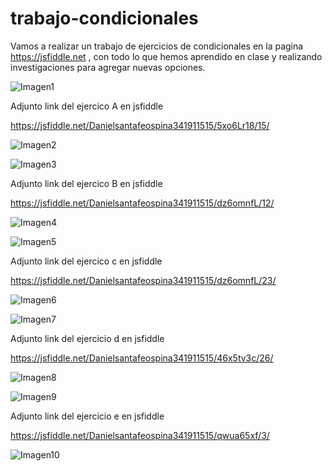 # trabajo-condicionales
Vamos a realizar un trabajo de ejercicios de condicionales en la pagina https://jsfiddle.net , con todo lo que hemos aprendido en clase y realizando investigaciones para agregar nuevas opciones.



![Imagen1](https://user-images.githubusercontent.com/61298481/80557314-21037680-899c-11ea-868d-11b93b313866.png)


Adjunto link del ejercico A en jsfiddle

https://jsfiddle.net/Danielsantafeospina341911515/5xo6Lr18/15/


![Imagen2](https://user-images.githubusercontent.com/61298481/80557579-08479080-899d-11ea-9d12-e6a72cd5820e.png)




![Imagen3](https://user-images.githubusercontent.com/61298481/80559157-46937e80-89a2-11ea-8b53-cf3a35cec510.png)


Adjunto link del ejercico B en jsfiddle

https://jsfiddle.net/Danielsantafeospina341911515/dz6omnfL/12/

![Imagen4](https://user-images.githubusercontent.com/61298481/80560875-25ce2780-89a8-11ea-9d2b-3e2d94436de4.png)

![Imagen5](https://user-images.githubusercontent.com/61298481/80561040-ba388a00-89a8-11ea-8009-e4be4d04c3f7.png)


Adjunto link del ejercico c en jsfiddle

https://jsfiddle.net/Danielsantafeospina341911515/dz6omnfL/23/




![Imagen6](https://user-images.githubusercontent.com/61298481/80563588-10113000-89b1-11ea-8c80-fc05f5409395.png)



![Imagen7](https://user-images.githubusercontent.com/61298481/80562009-f8837880-89ab-11ea-8e92-ab43d02011b8.png)




Adjunto link del ejercicio d en jsfiddle

https://jsfiddle.net/Danielsantafeospina341911515/46x5tv3c/26/



![Imagen8](https://user-images.githubusercontent.com/61298481/80563973-35526e00-89b2-11ea-860f-8c71171f0cb1.png)



![Imagen9](https://user-images.githubusercontent.com/61298481/80763907-2af4b900-8b05-11ea-8cd0-8f69652e001e.png)



Adjunto link del ejercicio e en jsfiddle

https://jsfiddle.net/Danielsantafeospina341911515/qwua65xf/3/


![Imagen10](https://user-images.githubusercontent.com/61298481/80764093-8de65000-8b05-11ea-9fb8-b16be20128e0.png)





